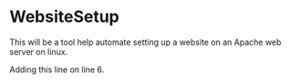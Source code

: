 WebsiteSetup
============

This will be a tool help automate setting up a website on an Apache web server on linux.

Adding this line on line 6.
